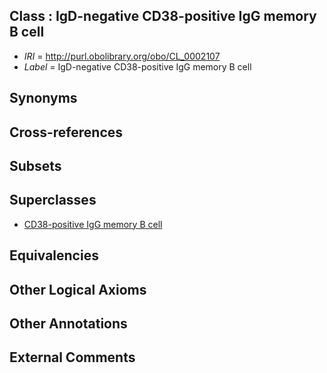 
## Class : IgD-negative CD38-positive IgG memory B cell

 * *IRI* = http://purl.obolibrary.org/obo/CL_0002107
 * *Label* = IgD-negative CD38-positive IgG memory B cell

## Synonyms


## Cross-references


## Subsets


## Superclasses

 * [CD38-positive IgG memory B cell](../../CL/05/CL_0002105.md)

## Equivalencies


## Other Logical Axioms


## Other Annotations


## External Comments

